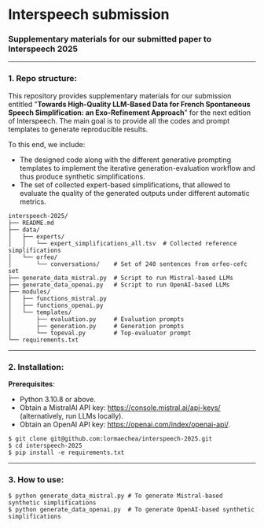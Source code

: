 # Interspeech submission

### Supplementary materials for our submitted paper to Interspeech 2025

---

### 1. Repo structure: 

This repository provides supplementary materials for our submission entitled "__Towards High-Quality LLM-Based Data for French Spontaneous Speech Simplification: an Exo-Refinement Approach__" for  the next edition of Interspeech. The main goal is to provide all the codes and prompt templates to generate reproducible results. 

To this end, we include:
- The designed code along with the different generative prompting templates to implement the iterative generation-evaluation workflow and thus produce synthetic simplifications.
- The set of collected expert-based simplifications, that allowed to evaluate the quality of the generated outputs under different automatic metrics.

```
interspeech-2025/
├── README.md
├── data/
│   ├── experts/ 
│   │   └── expert_simplifications_all.tsv  # Collected reference simplifications
│   └── orfeo/
│       └── conversations/    # Set of 240 sentences from orfeo-cefc set
├── generate_data_mistral.py  # Script to run Mistral-based LLMs
├── generate_data_openai.py   # Script to run OpenAI-based LLMs
├── modules/
│   ├── functions_mistral.py
│   ├── functions_openai.py
│   └── templates/
│       ├── evaluation.py     # Evaluation prompts
│       ├── generation.py     # Generation prompts
│       └── topeval.py        # Top-evaluator prompt
└── requirements.txt
```

---

### 2. Installation:

__Prerequisites__: 
- Python 3.10.8 or above.
- Obtain a MistralAI API key: https://console.mistral.ai/api-keys/ (alternatively, run LLMs locally).
- Obtain an OpenAI API key: https://openai.com/index/openai-api/.

```
$ git clone git@github.com:lormaechea/interspeech-2025.git
$ cd interspeech-2025
$ pip install -e requirements.txt
```

---

### 3. How to use:

```
$ python generate_data_mistral.py # To generate Mistral-based synthetic simplifications
$ python generate_data_openai.py  # To generate OpenAI-based synthetic simplifications
```
